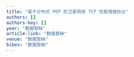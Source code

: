 ```yaml
---
title: "基于分布式 PEP 的卫星网络 TCP 性能增强协议"
authors: []
authors-key: []
year: "数据暂缺"
article-link: "数据暂缺"
venue: "数据暂缺"
bibex: "数据暂缺"
---
```

